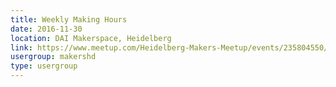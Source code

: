 ```yaml
---
title: Weekly Making Hours
date: 2016-11-30
location: DAI Makerspace, Heidelberg
link: https://www.meetup.com/Heidelberg-Makers-Meetup/events/235804550/
usergroup: makershd
type: usergroup
---
```


